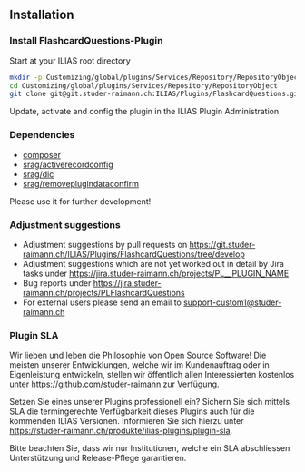 ## Installation

### Install FlashcardQuestions-Plugin
Start at your ILIAS root directory
```bash
mkdir -p Customizing/global/plugins/Services/Repository/RepositoryObject
cd Customizing/global/plugins/Services/Repository/RepositoryObject
git clone git@git.studer-raimann.ch:ILIAS/Plugins/FlashcardQuestions.git FlashcardQuestions
```
Update, activate and config the plugin in the ILIAS Plugin Administration

### Dependencies
* [composer](https://getcomposer.org)
* [srag/activerecordconfig](https://packagist.org/packages/srag/activerecordconfig)
* [srag/dic](https://packagist.org/packages/srag/dic)
* [srag/removeplugindataconfirm](https://packagist.org/packages/srag/removeplugindataconfirm)

Please use it for further development!

### Adjustment suggestions
* Adjustment suggestions by pull requests on https://git.studer-raimann.ch/ILIAS/Plugins/FlashcardQuestions/tree/develop
* Adjustment suggestions which are not yet worked out in detail by Jira tasks under https://jira.studer-raimann.ch/projects/PL__PLUGIN_NAME
* Bug reports under https://jira.studer-raimann.ch/projects/PLFlashcardQuestions
* For external users please send an email to support-custom1@studer-raimann.ch

### Plugin SLA
Wir lieben und leben die Philosophie von Open Source Software! Die meisten unserer Entwicklungen, welche wir im Kundenauftrag oder in Eigenleistung entwickeln, stellen wir öffentlich allen Interessierten kostenlos unter https://github.com/studer-raimann zur Verfügung.

Setzen Sie eines unserer Plugins professionell ein? Sichern Sie sich mittels SLA die termingerechte Verfügbarkeit dieses Plugins auch für die kommenden ILIAS Versionen. Informieren Sie sich hierzu unter https://studer-raimann.ch/produkte/ilias-plugins/plugin-sla.

Bitte beachten Sie, dass wir nur Institutionen, welche ein SLA abschliessen Unterstützung und Release-Pflege garantieren.
